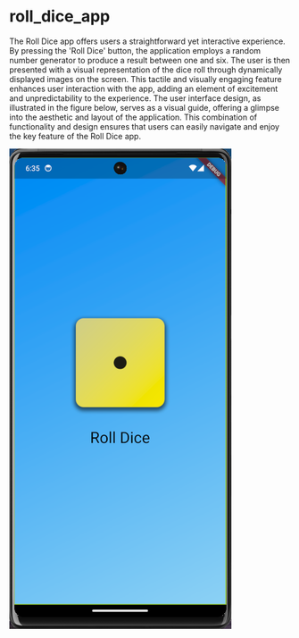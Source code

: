 # roll_dice_app

The Roll Dice app offers users a straightforward yet interactive experience. By pressing the 'Roll Dice' button, the application employs a random number generator to produce a result between one and six. The user is then presented with a visual representation of the dice roll through dynamically displayed images on the screen. This tactile and visually engaging feature enhances user interaction with the app, adding an element of excitement and unpredictability to the experience. The user interface design, as illustrated in the figure below, serves as a visual guide, offering a glimpse into the aesthetic and layout of the application. This combination of functionality and design ensures that users can easily navigate and enjoy the key feature of the Roll Dice app.

![alt text](roll_dice_screen.png)